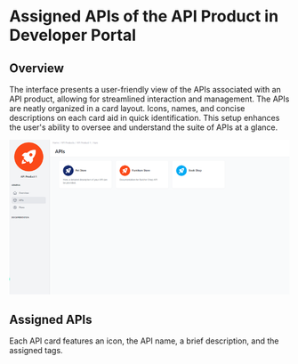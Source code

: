 # Assigned APIs of the API Product in Developer Portal 

<head>
  <meta name="guidename" content="API Management"/>
  <meta name="context" content="GUID-95d467bd-88c5-4e3c-bcfa-b12d96f61c6c"/>
</head> 

## Overview

The interface presents a user-friendly view of the APIs associated with an API product, allowing for streamlined interaction and management. The APIs are neatly organized in a card layout. Icons, names, and concise descriptions on each card aid in quick identification. This setup enhances the user's ability to oversee and understand the suite of APIs at a glance.

![](../Images/img-cp-developer_portal_API_products_API.png) 

## Assigned APIs

Each API card features an icon, the API name, a brief description, and the assigned tags.